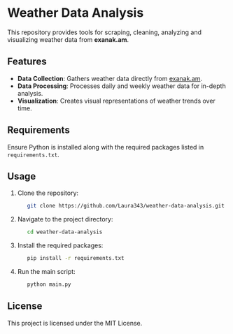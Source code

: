 # Weather Data Analysis

This repository provides tools for scraping, cleaning, analyzing and visualizing weather data from **exanak.am**.

## Features

- **Data Collection**: Gathers weather data directly from [exanak.am](https://exanak.am).
- **Data Processing**: Processes daily and weekly weather data for in-depth analysis.
- **Visualization**: Creates visual representations of weather trends over time.

## Requirements

Ensure Python is installed along with the required packages listed in `requirements.txt`.

## Usage

1. Clone the repository:
   ```bash
      git clone https://github.com/Laura343/weather-data-analysis.git
   ```
2. Navigate to the project directory:
   ```bash
      cd weather-data-analysis
   ```
3. Install the required packages:
   ```bash
      pip install -r requirements.txt
   ```
4. Run the main script:
   ```bash
      python main.py
   ```
   
## License

This project is licensed under the MIT License.
